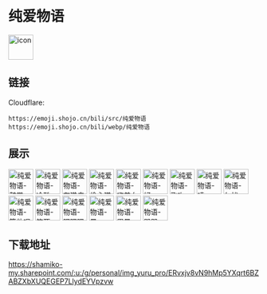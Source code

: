 # 纯爱物语
<img src="https://emoji.shojo.cn/bili/src/纯爱物语/icon.png" width="50" height="50" alt="icon">

## 链接
Cloudflare:
```
https://emoji.shojo.cn/bili/src/纯爱物语
https://emoji.shojo.cn/bili/webp/纯爱物语
```
## 展示
<img src="https://emoji.shojo.cn/bili/src/纯爱物语/纯爱物语-鼓掌.png" width="50" height="50" alt="纯爱物语-鼓掌">
<img src="https://emoji.shojo.cn/bili/src/纯爱物语/纯爱物语-冷酷.png" width="50" height="50" alt="纯爱物语-冷酷">
<img src="https://emoji.shojo.cn/bili/src/纯爱物语/纯爱物语-有猫病.png" width="50" height="50" alt="纯爱物语-有猫病">
<img src="https://emoji.shojo.cn/bili/src/纯爱物语/纯爱物语-偷心猫猫.png" width="50" height="50" alt="纯爱物语-偷心猫猫">
<img src="https://emoji.shojo.cn/bili/src/纯爱物语/纯爱物语-嗨美女.png" width="50" height="50" alt="纯爱物语-嗨美女">
<img src="https://emoji.shojo.cn/bili/src/纯爱物语/纯爱物语-好.png" width="50" height="50" alt="纯爱物语-好">
<img src="https://emoji.shojo.cn/bili/src/纯爱物语/纯爱物语-飞吻.png" width="50" height="50" alt="纯爱物语-飞吻">
<img src="https://emoji.shojo.cn/bili/src/纯爱物语/纯爱物语-啧.png" width="50" height="50" alt="纯爱物语-啧">
<img src="https://emoji.shojo.cn/bili/src/纯爱物语/纯爱物语-勿扰.png" width="50" height="50" alt="纯爱物语-勿扰">
<img src="https://emoji.shojo.cn/bili/src/纯爱物语/纯爱物语-管他呢.png" width="50" height="50" alt="纯爱物语-管他呢">
<img src="https://emoji.shojo.cn/bili/src/纯爱物语/纯爱物语-笑死.png" width="50" height="50" alt="纯爱物语-笑死">
<img src="https://emoji.shojo.cn/bili/src/纯爱物语/纯爱物语-嘿嘿嘿.png" width="50" height="50" alt="纯爱物语-嘿嘿嘿">
<img src="https://emoji.shojo.cn/bili/src/纯爱物语/纯爱物语-晕.png" width="50" height="50" alt="纯爱物语-晕">
<img src="https://emoji.shojo.cn/bili/src/纯爱物语/纯爱物语-累晕.png" width="50" height="50" alt="纯爱物语-累晕">
<img src="https://emoji.shojo.cn/bili/src/纯爱物语/纯爱物语-哭哭.png" width="50" height="50" alt="纯爱物语-哭哭">

## 下载地址

https://shamiko-my.sharepoint.com/:u:/g/personal/img_yuru_pro/ERvxjv8vN9hMp5YXqrt6BZABZXbXUQEGEP7LlydEYVpzvw